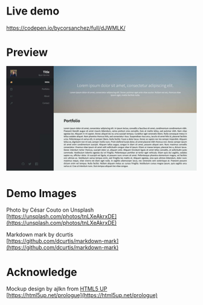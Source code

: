 # Live demo

https://codepen.io/bycorsanchez/full/dJWMLK/

# Preview

![Preview](images/preview.jpg)

# Demo Images

Photo by César Couto on Unsplash  
[https://unsplash.com/photos/tnLXeAkrxDE](https://unsplash.com/photos/tnLXeAkrxDE)

Markdown mark by dcurtis  
[https://github.com/dcurtis/markdown-mark](https://github.com/dcurtis/markdown-mark)

# Acknowledge

Mockup design by ajlkn from [HTML5 UP](https://html5up.net/)  
[https://html5up.net/prologue](https://html5up.net/prologue)